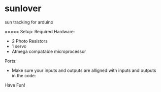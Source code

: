 sunlover
========

sun tracking for arduino

=====
Setup:
Required Hardware:
- 2 Photo Resistors
- 1 servo
- Atmega compatable microprocessor

Ports:
- Make sure your inputs and outputs are alligned with inputs and outputs in the code:

Have Fun!
